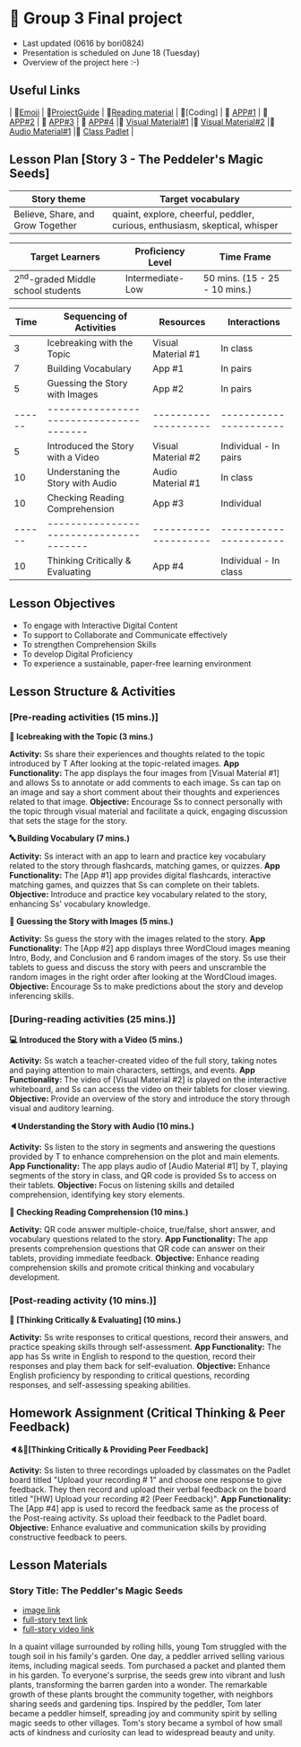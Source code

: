 # 📙 Group 3 Final project 
+ Last updated (0616 by bori0824)
+ Presentation is scheduled on June 18 (Tuesday)
+ Overview of the project here :-)

## Useful Links
| 🔸[Emoji](https://gist.github.com/rxaviers/7360908) | 🔸[ProjectGuide](https://github.com/MK316/Spring2024/blob/main/DLTESOL/project/README.md) | 🔸[Reading material](https://raw.githubusercontent.com/MK316/Spring2024/main/DLTESOL/project/story03.txt) | 🔸[Coding] | 🔸 [APP#1](https://huggingface.co/spaces/joonp30/flashcard) | 🔸 [APP#2](https://huggingface.co/spaces/bori0824/ImageUnscrambling) | 🔸 [APP#3](https://huggingface.co/spaces/hannah416/during_comprehension_test) | 🔸 [APP#4](https://jinggujiwoo7-speechfeedback.hf.space) |🔸 [Visual Material#1](https://huggingface.co/spaces/bori0824/GettingToKnowtheTopic) |🔸 [Visual Material#2](https://ai.invideo.io/watch/O5Q4fOeVnoH) |🔸 [Audio Material#1](https://huggingface.co/spaces/bori0824/StoryListening) |🔸 [Class Padlet](https://padlet.com/bori0824_1/g3-the-peddler-s-magic-seeds-ki70fzt0l3efj311) | 

## Lesson Plan [Story 3 - The Peddeler's Magic Seeds]


|            Story theme      |  Target vocabulary   |
|-----------------------------|-----------------------------|
| Believe, Share, and Grow Together | quaint, explore, cheerful, peddler, curious, enthusiasm, skeptical, whisper |


|             Target Learners            |     Proficiency Level   |              Time Frame             |
|------------------------------|-----------------------------------|-------------------------------------|
|   2<sup>nd</sup>-graded Middle school students     |         Intermediate-Low          |   50 mins.   (15 - 25 - 10 mins.)   |


|  Time |        Sequencing of Activities       |     Resources      |      Interactions     |
|-------|---------------------------------------|--------------------| ----------------------|
|   3   |       Icebreaking with the Topic      | Visual Material #1 |        In class       |
|   7   |         Building Vocabulary           |        App #1      |        In pairs       |     
|   5   |    Guessing the Story with Images     |        App #2      |        In pairs       |  
|------ |---------------------------------------|--------------------| ----------------------|   
|   5   |   Introduced the Story with a Video   | Visual Material #2 | Individual - In pairs |
|  10   |   Understaning the Story with Audio   |  Audio Material #1 |        In class       |     
|  10   |    Checking Reading Comprehension     |        App #3      |       Individual      | 
|------ |---------------------------------------|--------------------| ----------------------|   
|  10   |    Thinking Critically & Evaluating   |        App #4      | Individual - In class |     


## Lesson Objectives 
+ To engage with Interactive Digital Content
+ To support to Collaborate and Communicate effectively
+ To strengthen Comprehension Skills
+ To develop Digital Proficiency
+ To experience a sustainable, paper-free learning environment
  
## Lesson Structure & Activities
### [Pre-reading activities (15 mins.)]
**👊 Icebreaking with the Topic (3 mins.)**

**Activity:** Ss share their experiences and thoughts related to the topic introduced by T After looking at the topic-related images.
**App Functionality:** The app displays the four images from [Visual Material #1] and allows Ss to annotate or add comments to each image. Ss can tap on an image and say a short comment about their thoughts and experiences related to that image.
**Objective:** Encourage Ss to connect personally with the topic through visual material and facilitate a quick, engaging discussion that sets the stage for the story.

**🔤 Building Vocabulary (7 mins.)**

**Activity:** Ss interact with an app to learn and practice key vocabulary related to the story through flashcards, matching games, or quizzes.
**App Functionality:** The [App #1] app provides digital flashcards, interactive matching games, and quizzes that Ss can complete on their tablets.
**Objective:** Introduce and practice key vocabulary related to the story, enhancing Ss' vocabulary knowledge.

**🎰 Guessing the Story with Images (5 mins.)**

**Activity:** Ss guess the story with the images related to the story. 
**App Functionality:** The [App #2] app displays three WordCloud images meaning Intro, Body, and Conclusion and 6 random images of the story. Ss use their tablets to guess and discuss the story with peers and unscramble the random images in the right order after looking at the WordCloud images.
**Objective:** Encourage Ss to make predictions about the story and develop inferencing skills.


### [During-reading activities (25 mins.)]
**💻 Introduced the Story with a Video (5 mins.)** 

**Activity:** Ss watch a teacher-created video of the full story, taking notes and paying attention to main characters, settings, and events.
**App Functionality:** The video of [Visual Material #2] is played on the interactive whiteboard, and Ss can access the video on their tablets for closer viewing.
**Objective:** Provide an overview of the story and introduce the story through visual and auditory learning.

**🔈Understanding the Story with Audio (10 mins.)**

**Activity:** Ss listen to the story in segments and answering the questions provided by T to enhance comprehension on the plot and main elements.
**App Functionality:** The app plays audio of [Audio Material #1] by T, playing segments of the story in class, and QR code is provided Ss to access on their tablets.
**Objective:** Focus on listening skills and detailed comprehension, identifying key story elements.

**📝 Checking Reading Comprehension (10 mins.)** 

**Activity:** QR code answer multiple-choice, true/false, short answer, and vocabulary questions related to the story.
**App Functionality:** The app presents comprehension questions that QR code can answer on their tablets, providing immediate feedback.
**Objective:** Enhance reading comprehension skills and promote critical thinking and vocabulary development.



### [Post-reading activity (10 mins.)]
**👄 [Thinking Critically & Evaluating] (10 mins.)**

**Activity:** Ss write responses to critical questions, record their answers, and practice speaking skills through self-assessment. 
**App Functionality:** The app has Ss write in English to respond to the question, record their responses and play them back for self-evaluation.
**Objective:** Enhance English proficiency by responding to critical questions, recording responses, and self-assessing speaking abilities.

## Homework Assignment (Critical Thinking & Peer Feedback)

**🔈&👄[Thinking Critically & Providing Peer Feedback]**

**Activity:** Ss listen to three recordings uploaded by classmates on the Padlet board titled "Upload your recording # 1" and choose one response to give feedback. They then record and upload their verbal feedback on the board titled "[HW] Upload your recording #2 (Peer Feedback)". 
**App Functionality:** The [App #4] app is used to record the feedback same as the process of the Post-reaing activity. Ss upload their feedback to the Padlet board.
**Objective:** Enhance evaluative and communication skills by providing constructive feedback to peers.


## Lesson Materials

### Story Title: The Peddler's Magic Seeds 
+ [image link](https://github.com/MK316/Spring2024/blob/main/DLTESOL/project/Story03.png) 
+ [full-story text link](https://raw.githubusercontent.com/MK316/Spring2024/main/DLTESOL/project/story03.txt)
+ [full-story video link]( https://ai.invideo.io/watch/O5Q4fOeVnoH )

**<Synopsis>**
In a quaint village surrounded by rolling hills, young Tom struggled with the tough soil in his family's garden. One day, a peddler arrived selling various items, including magical seeds. Tom purchased a packet and planted them in his garden. To everyone's surprise, the seeds grew into vibrant and lush plants, transforming the barren garden into a wonder. The remarkable growth of these plants brought the community together, with neighbors sharing seeds and gardening tips. Inspired by the peddler, Tom later became a peddler himself, spreading joy and community spirit by selling magic seeds to other villages. Tom's story became a symbol of how small acts of kindness and curiosity can lead to widespread beauty and unity.
